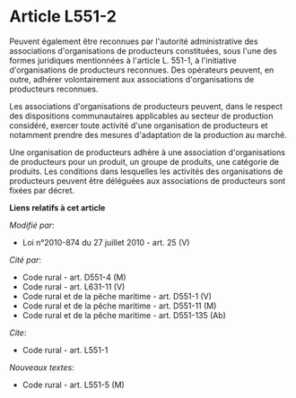 # Article L551-2

Peuvent également être reconnues par l'autorité administrative des associations d'organisations de producteurs constituées,
sous l'une des formes juridiques mentionnées à l'article L. 551-1, à l'initiative d'organisations de producteurs reconnues.
Des opérateurs peuvent, en outre, adhérer volontairement aux associations d'organisations de producteurs reconnues. 

Les associations d'organisations de producteurs peuvent, dans le respect des dispositions communautaires applicables au
secteur de production considéré, exercer toute activité d'une organisation de producteurs et notamment prendre des mesures
d'adaptation de la production au marché. 

Une organisation de producteurs adhère à une association d'organisations de producteurs pour un produit, un groupe de
produits, une catégorie de produits. Les conditions dans lesquelles les activités des organisations de producteurs peuvent
être déléguées aux associations de producteurs sont fixées par décret.

**Liens relatifs à cet article**

_Modifié par_:

  - Loi n°2010-874 du 27 juillet 2010 - art. 25 (V)

_Cité par_:

  - Code rural - art. D551-4 (M)
  - Code rural - art. L631-11 (V)
  - Code rural et de la pêche maritime - art. D551-1 (V)
  - Code rural et de la pêche maritime - art. D551-11 (M)
  - Code rural et de la pêche maritime - art. D551-135 (Ab)

_Cite_:

  - Code rural - art. L551-1

_Nouveaux textes_:

  - Code rural - art. L551-5 (M)
